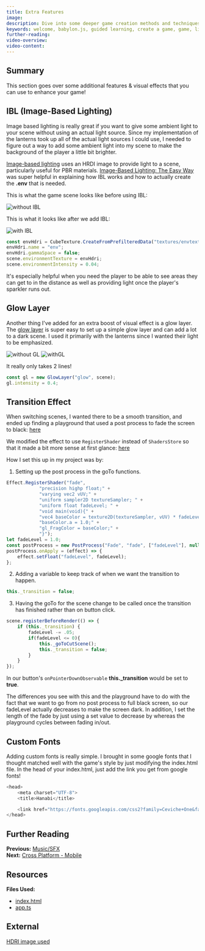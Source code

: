 ```yaml
---
title: Extra Features
image: 
description: Dive into some deeper game creation methods and techniques.
keywords: welcome, babylon.js, guided learning, create a game, game, lighting, lights, transitions, fonts
further-reading:
video-overview:
video-content:
---
```


## Summary
This section goes over some additional features & visual effects that you can use to enhance your game!

## IBL (Image-Based Lighting)
Image based lighting is really great if you want to give some ambient light to your scene without using an actual light source. Since my implementation of the lanterns took up all of the actual light sources I could use, I needed to figure out a way to add some ambient light into my scene to make the background of the player a little bit brighter.

[Image-based lighting](/how_to/use_hdr_environment) uses an HRDI image to provide light to a scene, particularly useful for PBR materials. [Image-Based Lighting: The Easy Way](https://www.youtube.com/watch?v=W1wNF7z8vKQ) was super helpful in explaining how IBL works and how to actually create the **.env** that is needed.

This is what the game scene looks like before using IBL:

![without IBL](/img/how_to/create-a-game/withoutIBL.png)

This is what it looks like after we add IBL:

![with IBL](/img/how_to/create-a-game/withIBL.png)

```javascript
const envHdri = CubeTexture.CreateFromPrefilteredData("textures/envtext.env", scene);
envHdri.name = "env";
envHdri.gammaSpace = false;
scene.environmentTexture = envHdri;
scene.environmentIntensity = 0.04;
```
It's especially helpful when you need the player to be able to see areas they can get to in the distance as well as providing light once the player's sparkler runs out.

## Glow Layer
Another thing I've added for an extra boost of visual effect is a glow layer. The [glow layer](/how_to/glow_layer) is super easy to set up a simple glow layer and can add a lot to a dark scene. I used it primarily with the lanterns since I wanted their light to be emphasized.

![without GL](/img/how_to/create-a-game/withoutGL.png) ![withGL](/img/how_to/create-a-game/withGL.png)

It really only takes 2 lines!
```javascript
const gl = new GlowLayer("glow", scene);
gl.intensity = 0.4;
```
## Transition Effect
When switching scenes, I wanted there to be a smooth transition, and ended up finding a playground that used a post process to fade the screen to black: [here](https://www.babylonjs-playground.com/#2FGYE8#0)

We modified the effect to use `RegisterShader` instead of `ShadersStore` so that it made a bit more sense at first glance: [here](https://www.babylonjs-playground.com/#2FGYE8#4)

How I set this up in my project was by:
1. Setting up the post process in the goTo functions.
```javascript
Effect.RegisterShader("fade",
            "precision highp float;" +
            "varying vec2 vUV;" +
            "uniform sampler2D textureSampler; " +
            "uniform float fadeLevel; " +
            "void main(void){" +
            "vec4 baseColor = texture2D(textureSampler, vUV) * fadeLevel;" +
            "baseColor.a = 1.0;" +
            "gl_FragColor = baseColor;" +
            "}");
let fadeLevel = 1.0;
const postProcess = new PostProcess("Fade", "fade", ["fadeLevel"], null, 1.0, camera);
postProcess.onApply = (effect) => {
    effect.setFloat("fadeLevel", fadeLevel);
};
```
2. Adding a variable to keep track of when we want the transition to happen.
```javascript
this._transition = false;
```
3. Having the goTo for the scene change to be called once the transition has finished rather than on button click.
```javascript
scene.registerBeforeRender(() => {
    if (this._transition) {
        fadeLevel -= .05;
        if(fadeLevel <= 0){
            this._goToCutScene();
            this._transition = false;
        }
    }
});
```
In our button's `onPointerDownObservable` **this._transition** would be set to **true**.

The differences you see with this and the playground have to do with the fact that we want to go from no post process to full black screen, so our fadeLevel actually decreases to make the screen dark. In addition, I set the length of the fade by just using a set value to decrease by whereas the playground cycles between fading in/out.
## Custom Fonts
Adding custom fonts is really simple. I brought in some google fonts that I thought matched well with the game's style by just modifying the index.html file. In the head of your index.html, just add the link you get from google fonts!
```javascript
<head>
    <meta charset="UTF-8">
    <title>Hanabi</title>

    <link href="https://fonts.googleapis.com/css2?family=Ceviche+One&family=Viga&display=swap" rel="stylesheet">
</head>
```

## Further Reading
**Previous:** [Music/SFX](/how_to/page14)  
**Next:** [Cross Platform - Mobile](/how_to/page16) 

## Resources
**Files Used:**  
- [index.html](https://github.com/BabylonJS/SummerFestival/blob/master/public/index.html)
- [app.ts](https://github.com/BabylonJS/SummerFestival/blob/master/src/app.ts)

## External
[HDRI image used](https://hdrihaven.com/hdri/?h=kiara_1_dawn)
